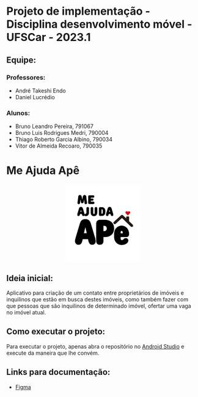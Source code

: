 # Projeto de implementação - Disciplina desenvolvimento móvel - UFSCar - 2023.1

## Equipe:

### Professores:

-   André Takeshi Endo
-   Daniel Lucrédio

### Alunos:

-   Bruno Leandro Pereira, 791067
-   Bruno Luis Rodrigues Medri, 790004
-   Thiago Roberto Garcia Albino, 790034
-   Vitor de Almeida Recoaro, 790035

# Me Ajuda Apê

<center>
    <img src="assets/logo_me_ajuda_ape.jpg" height=200/>
</center>

## Ideia inicial:

Aplicativo para criação de um contato entre proprietários de imóveis e inquilinos que estão em busca destes imóveis, como também fazer com que pessoas que são inquilinos de determinado imóvel, ofertar uma vaga no imóvel atual.

## Como executar o projeto:

Para executar o projeto, apenas abra o repositório no [Android Studio](https://developer.android.com/studio) e execute da maneira que lhe convém.

## Links para documentação:

-   [Figma](https://www.figma.com/file/DxJsvBSk4JUkLWo0YW4MXR/Me-ajuda-ap%C3%AA?type=design&node-id=1%3A6&t=qPFsIyInBSHSl3Kt-1)
